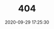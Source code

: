 ---
title: 404
date: 2020-09-29 17:25:30
type: "404"
layout: "404"
description: "Oops～，我崩溃了！找不到你想要的页面 :("
---
